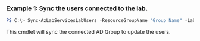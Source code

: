 ### Example 1: Sync the users connected to the lab.
```powershell
PS C:\> Sync-AzLabServicesLabUsers -ResourceGroupName "Group Name" -LabName "Lab Name"

```

This cmdlet will sync the connected AD Group to update the users.  

